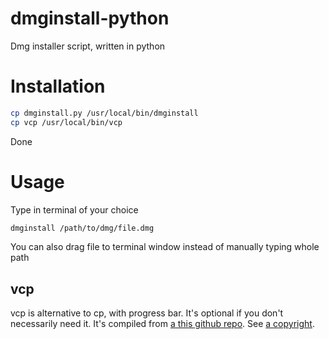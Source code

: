 # dmginstall-python
 Dmg installer script, written in python

# Installation
```bash
cp dmginstall.py /usr/local/bin/dmginstall
cp vcp /usr/local/bin/vcp
```
Done

# Usage
Type in terminal of your choice 
``` bash
dmginstall /path/to/dmg/file.dmg 
```
You can also drag file to terminal window instead of manually typing whole path

## vcp
vcp is alternative to cp, with progress bar. It's optional if you don't necessarily
need it. It's compiled from [a this github repo](https://github.com/Leask/VCP). See [a copyright](vcp/COPYRIGHT).
